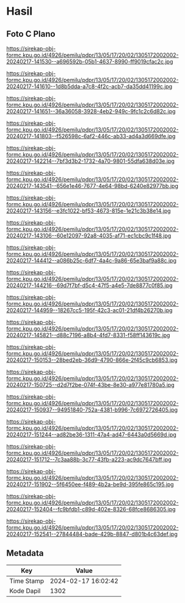 # Hasil

## Foto C Plano

https://sirekap-obj-formc.kpu.go.id/4926/pemilu/pdpr/13/05/17/20/02/1305172002002-20240217-141530--a696592b-05b1-4637-8990-ff9019cfac2c.jpg

https://sirekap-obj-formc.kpu.go.id/4926/pemilu/pdpr/13/05/17/20/02/1305172002002-20240217-141610--1d8b5dda-a7c8-4f2c-acb7-da35dd41199c.jpg

https://sirekap-obj-formc.kpu.go.id/4926/pemilu/pdpr/13/05/17/20/02/1305172002002-20240217-141651--36a36058-3928-4eb2-949c-9fc1c2c6d82c.jpg

https://sirekap-obj-formc.kpu.go.id/4926/pemilu/pdpr/13/05/17/20/02/1305172002002-20240217-141803--f526598c-6af2-446c-ab33-ad4a3d669dfe.jpg

https://sirekap-obj-formc.kpu.go.id/4926/pemilu/pdpr/13/05/17/20/02/1305172002002-20240217-142214--7bf3d3b2-1732-4a70-9801-55dfa638d03e.jpg

https://sirekap-obj-formc.kpu.go.id/4926/pemilu/pdpr/13/05/17/20/02/1305172002002-20240217-143541--656e1e46-7677-4e64-98bd-6240e82977bb.jpg

https://sirekap-obj-formc.kpu.go.id/4926/pemilu/pdpr/13/05/17/20/02/1305172002002-20240217-143156--e3fc1022-bf53-4673-815e-1e21c3b38e14.jpg

https://sirekap-obj-formc.kpu.go.id/4926/pemilu/pdpr/13/05/17/20/02/1305172002002-20240217-143106--60e12097-92a8-4035-af71-ec1cbc9c1f48.jpg

https://sirekap-obj-formc.kpu.go.id/4926/pemilu/pdpr/13/05/17/20/02/1305172002002-20240217-144412--a086b25c-6df7-4a4c-9a86-65e3baf9a88c.jpg

https://sirekap-obj-formc.kpu.go.id/4926/pemilu/pdpr/13/05/17/20/02/1305172002002-20240217-144216--69d7f7bf-d5c4-47f5-a4e5-7de8877c0f85.jpg

https://sirekap-obj-formc.kpu.go.id/4926/pemilu/pdpr/13/05/17/20/02/1305172002002-20240217-144959--18267cc5-195f-42c3-ac01-21df4b26270b.jpg

https://sirekap-obj-formc.kpu.go.id/4926/pemilu/pdpr/13/05/17/20/02/1305172002002-20240217-145821--d88c7196-a8b4-4fd7-8331-f58ff143619c.jpg

https://sirekap-obj-formc.kpu.go.id/4926/pemilu/pdpr/13/05/17/20/02/1305172002002-20240217-150153--28bed2eb-36d9-4790-866e-2f45c9cb6853.jpg

https://sirekap-obj-formc.kpu.go.id/4926/pemilu/pdpr/13/05/17/20/02/1305172002002-20240217-150725--d2d7f2be-074f-43be-8e30-a977e81780a5.jpg

https://sirekap-obj-formc.kpu.go.id/4926/pemilu/pdpr/13/05/17/20/02/1305172002002-20240217-150937--94951840-752a-4381-b996-7c6972726405.jpg

https://sirekap-obj-formc.kpu.go.id/4926/pemilu/pdpr/13/05/17/20/02/1305172002002-20240217-151244--ad82be36-1311-47a4-ad47-6443a0d5669d.jpg

https://sirekap-obj-formc.kpu.go.id/4926/pemilu/pdpr/13/05/17/20/02/1305172002002-20240217-151712--7c3aa88b-3c77-43fb-a223-ac9dc7647bff.jpg

https://sirekap-obj-formc.kpu.go.id/4926/pemilu/pdpr/13/05/17/20/02/1305172002002-20240217-151902--5f6450ee-f489-4b2a-be9d-395fe865c195.jpg

https://sirekap-obj-formc.kpu.go.id/4926/pemilu/pdpr/13/05/17/20/02/1305172002002-20240217-152404--fc9bfdb1-c89d-402e-8326-68fce8686305.jpg

https://sirekap-obj-formc.kpu.go.id/4926/pemilu/pdpr/13/05/17/20/02/1305172002002-20240217-152541--27844484-bade-429b-8847-d801b4c63def.jpg


## Metadata

| Key        | Value               |
| ---------- | ------------------- |
| Time Stamp | 2024-02-17 16:02:42 |
| Kode Dapil | 1302                |



